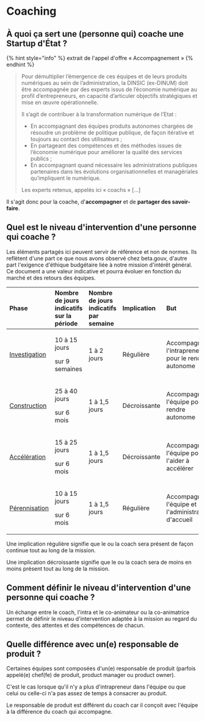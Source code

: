# Coaching

## À quoi ça sert une \(personne qui\) coache une Startup d'État ?

{% hint style="info" %}
extrait de l'appel d'offre « Accompagnement »
{% endhint %}

> Pour démultiplier l’émergence de ces équipes et de leurs produits numériques au sein de l’administration, la DINSIC \(ex-DINUM\) doit être accompagnée par des experts issus de l’économie numérique au profil d’entrepreneurs, en capacité d’articuler objectifs stratégiques et mise en œuvre opérationnelle.
>
> Il s’agit de contribuer à la transformation numérique de l’Etat :
>
> * En accompagnant des équipes produits autonomes chargées de résoudre un problème de politique publique, de façon itérative et toujours au contact des utilisateurs ;
> * En partageant des compétences et des méthodes issues de l’économie numérique pour améliorer la qualité des services publics ;
> * En accompagnant quand nécessaire les administrations publiques partenaires dans les évolutions organisationnelles et managériales qu’impliquent le numérique.
>
> Les experts retenus, appelés ici « coachs » \[...\]

Il s'agit donc pour la coache, d'**accompagner** et de **partager des savoir-faire**.

## Quel est le niveau d'intervention d'une personne qui coache ? 

Les éléments partagés ici peuvent servir de référence et non de normes. Ils reflètent d'une part ce que nous avons observé chez beta.gouv, d'autre part l'exigence d'éthique budgétaire liée à notre mission d'intérêt général. Ce document a une valeur indicative et pourra évoluer en fonction du marché et des retours des équipes.

<table>
  <thead>
    <tr>
      <th style="text-align:left">Phase</th>
      <th style="text-align:left">Nombre de jours indicatifs sur la p&#xE9;riode</th>
      <th style="text-align:left">Nombre de jours indicatifs par semaine</th>
      <th style="text-align:left">Implication</th>
      <th style="text-align:left">But</th>
    </tr>
  </thead>
  <tbody>
    <tr>
      <td style="text-align:left"><a href="../la-vie-dune-se/investigation/">Investigation</a>
      </td>
      <td style="text-align:left">
        <p>10 &#xE0; 15 jours</p>
        <p>sur 9 semaines</p>
      </td>
      <td style="text-align:left">1 &#xE0; 2 jours</td>
      <td style="text-align:left">R&#xE9;guli&#xE8;re</td>
      <td style="text-align:left">Accompagner l&apos;intrapreneur(e) pour le rendre autonome</td>
    </tr>
    <tr>
      <td style="text-align:left"><a href="../la-vie-dune-se/construction/">Construction</a>
      </td>
      <td style="text-align:left">
        <p>25 &#xE0; 40 jours</p>
        <p>sur 6 mois</p>
      </td>
      <td style="text-align:left">1 &#xE0; 1,5 jours</td>
      <td style="text-align:left">D&#xE9;croissante</td>
      <td style="text-align:left">Accompagner l&apos;&#xE9;quipe pour la rendre autonome</td>
    </tr>
    <tr>
      <td style="text-align:left"><a href="../la-vie-dune-se/acceleration.md">Acc&#xE9;l&#xE9;ration</a>
      </td>
      <td style="text-align:left">
        <p>15 &#xE0; 25 jours</p>
        <p>sur 6 mois</p>
      </td>
      <td style="text-align:left">1 &#xE0; 1,5 jours</td>
      <td style="text-align:left">D&#xE9;croissante</td>
      <td style="text-align:left">Accompagner l&apos;&#xE9;quipe pour l&apos;aider &#xE0; acc&#xE9;l&#xE9;rer</td>
    </tr>
    <tr>
      <td style="text-align:left"><a href="https://doc.incubateur.net/consolidation/">P&#xE9;rennisation</a>
      </td>
      <td style="text-align:left">
        <p>10 &#xE0; 15 jours</p>
        <p>sur 6 mois</p>
      </td>
      <td style="text-align:left">1 &#xE0; 1,5 jours</td>
      <td style="text-align:left">R&#xE9;guli&#xE8;re</td>
      <td style="text-align:left">Accompagner l&apos;&#xE9;quipe et l&apos;administration d&apos;accueil</td>
    </tr>
  </tbody>
</table>

Une implication régulière signifie que le ou la coach sera présent de façon continue tout au long de la mission.

Une implication décroissante signifie que le ou la coach sera de moins en moins présent tout au long de la mission.

## Comment définir le niveau d'intervention d'une personne qui coache ?

Un échange entre le coach, l'intra et le co-animateur ou la co-animatrice permet de définir le niveau d'intervention adaptée à la mission au regard du contexte, des attentes et des compétences de chacun.

## Quelle différence avec un\(e\) responsable de produit ?

Certaines équipes sont composées d'un\(e\) responsable de produit \(parfois appelé\(e\) chef\(fe\) de produit, product manager ou product owner\).

C'est le cas lorsque qu'il n'y a plus d'intrapreneur dans l'équipe ou que celui ou celle-ci n'a pas assez de temps à consacrer au produit.

Le responsable de produit est différent du coach car il conçoit avec l'équipe à la différence du coach qui accompagne.

